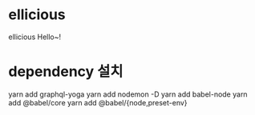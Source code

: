 # ellicious
ellicious
Hello~!

# dependency 설치
yarn add graphql-yoga
yarn add nodemon -D
yarn add babel-node
yarn add @babel/core
yarn add @babel/{node,preset-env}

